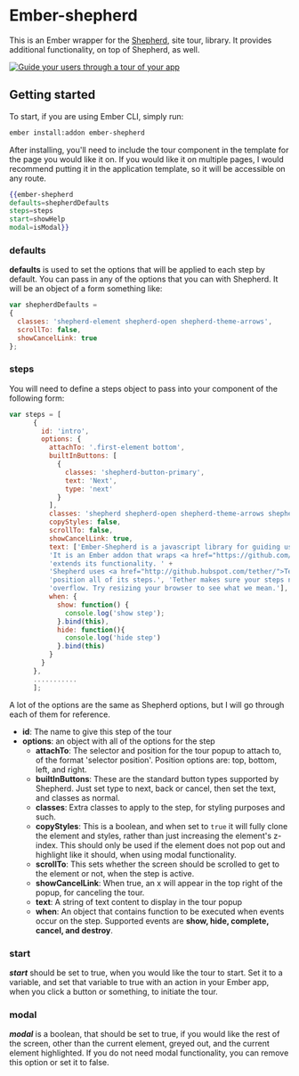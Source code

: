 # Ember-shepherd

This is an Ember wrapper for the [Shepherd](https://github.com/HubSpot/Shepherd), site tour, library. It provides additional functionality, on top of Shepherd, as well.

[![Guide your users through a tour of your app](http://i.imgur.com/yOw7GrM.png)](http://rwwagner90.github.io/ember-shepherd/)

## Getting started

To start, if you are using Ember CLI, simply run:
```bash
ember install:addon ember-shepherd
```

After installing, you'll need to include the tour component in the template for the page you would like it on. If you would like it on multiple pages, I would recommend putting it in the application template, so it will be accessible on any route.

```hbs
{{ember-shepherd
defaults=shepherdDefaults
steps=steps
start=showHelp
modal=isModal}}
```

### defaults
**defaults** is used to set the options that will be applied to each step by default. You can pass in any of the options that you can with Shepherd. It will be an object of a form something like:
```js
var shepherdDefaults = 
{
  classes: 'shepherd-element shepherd-open shepherd-theme-arrows',
  scrollTo: false,
  showCancelLink: true
};
```

### steps

You will need to define a steps object to pass into your component of the following form:

```js
var steps = [
      {
        id: 'intro',
        options: {
          attachTo: '.first-element bottom',
          builtInButtons: [
            {
              classes: 'shepherd-button-primary',
              text: 'Next',
              type: 'next'
            }
          ],
          classes: 'shepherd shepherd-open shepherd-theme-arrows shepherd-transparent-text',
          copyStyles: false,
          scrollTo: false,
          showCancelLink: true,
          text: ['Ember-Shepherd is a javascript library for guiding users through your Ember app. ' +
          'It is an Ember addon that wraps <a href="https://github.com/HubSpot/shepherd">Shepherd</a> and ' +
          'extends its functionality. ' +
          'Shepherd uses <a href="http://github.hubspot.com/tether/">Tether</a>, another open source library, to ' +
          'position all of its steps.', 'Tether makes sure your steps never end up off screen or cropped by an ' +
          'overflow. Try resizing your browser to see what we mean.'],
          when: {
            show: function() {
              console.log('show step');
            }.bind(this),
            hide: function(){
              console.log('hide step')
            }.bind(this)
          }
        }
      },
      ...........
      ];
```

A lot of the options are the same as Shepherd options, but I will go through each of them for reference.
- **id**: The name to give this step of the tour
- **options**: an object with all of the options for the step
  - **attachTo**: The selector and position for the tour popup to attach to, of the format 'selector position'. Position options are: top, bottom, left, and right.
  - **builtInButtons**: These are the standard button types supported by Shepherd. Just set type to next, back or cancel, then set the text, and classes as normal.
  - **classes**: Extra classes to apply to the step, for styling purposes and such.
  - **copyStyles**: This is a boolean, and when set to ```true``` it will fully clone the element and styles, rather than just increasing the element's z-index. This should only be used if the element does not pop out and highlight like it should, when using modal functionality.
  - **scrollTo**: This sets whether the screen should be scrolled to get to the element or not, when the step is active.
  - **showCancelLink**: When true, an x will appear in the top right of the popup, for canceling the tour.
  - **text**: A string of text content to display in the tour popup
  - **when**: An object that contains function to be executed when events occur on the step. Supported events are **show, hide, complete, cancel, and destroy**.

### start
***start*** should be set to true, when you would like the tour to start. Set it to a variable, and set that variable to true with an action in your Ember app, when you click a button or something, to initiate the tour.

### modal
***modal*** is a boolean, that should be set to true, if you would like the rest of the screen, other than the current element, greyed out, and the current element highlighted. If you do not need modal functionality, you can remove this option or set it to false.
